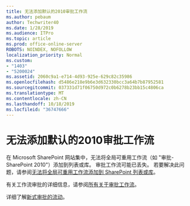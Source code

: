 ```yaml
---
title: 无法添加默认的2010审批工作流
ms.author: pebaum
author: Techwriter40
ms.date: 1/28/2019
ms.audience: ITPro
ms.topic: article
ms.prod: office-online-server
ROBOTS: NOINDEX, NOFOLLOW
localization_priority: Normal
ms.custom:
- "1403"
- "5200024"
ms.assetid: 2060c9a1-e714-4d93-925e-629c82c35986
ms.openlocfilehash: d5486e218e9b6e3d632330bcc3a64b7b87952581
ms.sourcegitcommit: 037331d71f06750d972c0b6278b23bb15c4806ca
ms.translationtype: MT
ms.contentlocale: zh-CN
ms.lasthandoff: 10/18/2019
ms.locfileid: "36747666"
---
```

# <a name="cant-add-default-2010-approval-workflow"></a>无法添加默认的2010审批工作流

在 Microsoft SharePoint 网站集中，无法将全局可重用工作流（如 "审批-SharePoint 2010"）添加到列表或库。 审批工作流可能已丢失。 若要解决此问题，请参阅[无法将全局可重用工作流添加到 SharePoint 列表或库](https://support.microsoft.com/help/4467263/sharepoint-designer-2013-shows-empty-wfpub-library)。

有关工作流审批的详细信息，请参阅[所有关于审批工作流](https://support.office.com/article/All-about-Approval-workflows-078C5A89-821F-44A9-9530-40BB34F9F742)。 
 
详细了解[新式审批的流动](https://flow.microsoft.com/blog/introducing-modern-approvals)。 
  